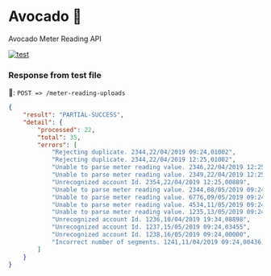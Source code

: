 # Avocado 🤵
Avocado Meter Reading API

[![test](https://github.com/jonny64bit/Avocado/actions/workflows/test.yml/badge.svg)](https://github.com/jonny64bit/Avocado/actions/workflows/test.yml)

### Response from test file

🤙: `POST => /meter-reading-uploads`

```JSON
{
    "result": "PARTIAL-SUCCESS",
    "detail": {
        "processed": 22,
        "total": 35,
        "errors": [
            "Rejecting duplicate. 2344,22/04/2019 09:24,01002",
            "Rejecting duplicate. 2344,22/04/2019 12:25,01002",
            "Unable to parse meter reading value. 2346,22/04/2019 12:25,999999",
            "Unable to parse meter reading value. 2349,22/04/2019 12:25,VOID",
            "Unrecognized account Id. 2354,22/04/2019 12:25,00889",
            "Unable to parse meter reading value. 2344,08/05/2019 09:24,0X765",
            "Unable to parse meter reading value. 6776,09/05/2019 09:24,-06575",
            "Unable to parse meter reading value. 4534,11/05/2019 09:24,",
            "Unable to parse meter reading value. 1235,13/05/2019 09:24,",
            "Unrecognized account Id. 1236,10/04/2019 19:34,08898",
            "Unrecognized account Id. 1237,15/05/2019 09:24,03455",
            "Unrecognized account Id. 1238,16/05/2019 09:24,00000",
            "Incorrect number of segments. 1241,11/04/2019 09:24,00436,X"
        ]
    }
}
```
